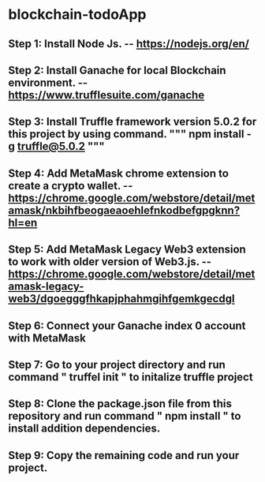 # blockchain-todoApp
## Step 1: Install Node Js. -- https://nodejs.org/en/
## Step 2: Install Ganache for local Blockchain environment. -- https://www.trufflesuite.com/ganache
## Step 3: Install Truffle framework version 5.0.2 for this project by using command. """ npm install -g truffle@5.0.2 """
## Step 4: Add MetaMask chrome extension to create a crypto wallet. -- https://chrome.google.com/webstore/detail/metamask/nkbihfbeogaeaoehlefnkodbefgpgknn?hl=en
## Step 5: Add MetaMask Legacy Web3 extension to work with older version of Web3.js. -- https://chrome.google.com/webstore/detail/metamask-legacy-web3/dgoegggfhkapjphahmgihfgemkgecdgl
## Step 6: Connect your Ganache index 0 account with MetaMask
## Step 7: Go to your project directory and run command " truffel init " to initalize truffle project
## Step 8: Clone the package.json file from this repository and run command " npm install " to install addition dependencies.
## Step 9: Copy the remaining code and run your project.
